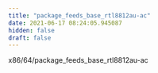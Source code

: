 ```yaml
---
title: "package_feeds_base_rtl8812au-ac"
date: 2021-06-17 08:24:05.945087
hidden: false
draft: false
---
```


x86/64/package_feeds_base_rtl8812au-ac

